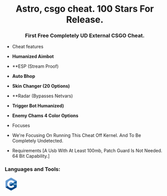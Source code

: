 <h1 align="center"> Astro, csgo cheat. 100 Stars For Release.</h1>
<h3 align="center">First Free Completely UD External CSGO Cheat.</h3>

- Cheat features
-  **Humanized Aimbot**
-  **ESP (Stream Proof)
-  **Auto Bhop**
-  **Skin Changer (20 Options)**
-  **Radar (Bypasses Netvars)
-  **Trigger Bot Humanized)**
-  **Enemy Chams 4 Color Options**

- Focuses
-  We're Focusing On Running This Cheat Off Kernel. And To Be Completely Undetected.

- Requirements [A Usb With At Least 100mb, Patch Guard Is Not Needed. 64 Bit Capability.]

<p align="left">
</p>

<h3 align="left">Languages and Tools:</h3>
<p align="left"> <a href="https://www.w3schools.com/cpp/" target="_blank" rel="noreferrer"> <img src="https://raw.githubusercontent.com/devicons/devicon/master/icons/cplusplus/cplusplus-original.svg" alt="cplusplus" width="40" height="40"/> </a> </p>

